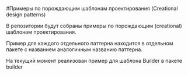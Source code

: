 #Примеры по порождающим шаблонам проектирования (Creational design patterns) 

В репозитории будут собраны примеры по порождающим (creational) 
шаблонам проектирования.

Пример для каждого отдельного паттерна находится в отдельном пакете с 
названием аналогичным названию паттерна.

На текущий момент реализован пример для шаблона Builder в пакете builder 

